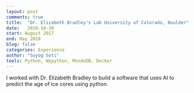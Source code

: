 ```yaml
---
layout: post
comments: true
title:  "Dr. Elizabeth Bradley's Lab University of Colorado, Boulder"
date:   2018-10-30
start: August 2017
end: May 2018
blog: false
categories: Experience
author: "Suyog Soti"
tools: Python, Wxpython, MondoDB, Docker
---
```


I worked with Dr. Elizabeth Bradley to build a software that uses AI to predict the age of ice cores using python.
